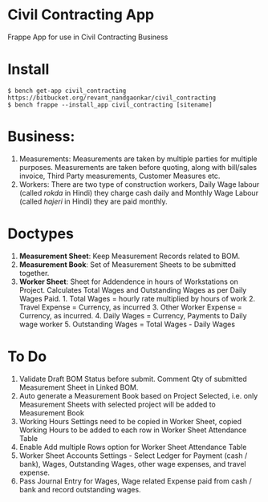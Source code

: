 # Civil Contracting App
Frappe App for use in Civil Contracting Business

# Install

```
$ bench get-app civil_contracting https://bitbucket.org/revant_nandgaonkar/civil_contracting
$ bench frappe --install_app civil_contracting [sitename]
```

# Business:
  1. Measurements: Measurements are taken by multiple parties for multiple purposes. Measurements are taken before quoting, along with bill/sales invoice, Third Party measurements, Customer Measures etc.
  2. Workers: There are two type of construction workers, Daily Wage labour (called *rokda* in Hindi) they charge cash daily and Monthly Wage Labour (called *hajeri* in Hindi) they are paid monthly.

# Doctypes

  1. **Measurement Sheet**: Keep Measurement Records related to BOM.
  2. **Measurement Book**: Set of Measurement Sheets to be submitted together.
  3. **Worker Sheet**: Sheet for Addendence in hours of Workstations on Project. Calculates Total Wages and Outstanding Wages as per Daily Wages Paid.
    1. Total Wages = hourly rate multiplied by hours of work
    2. Travel Expense = Currency, as incurred
    3. Other Worker Expense = Currency, as incurred.
    4. Daily Wages = Currency, Payments to Daily wage worker
    5. Outstanding Wages = Total Wages - Daily Wages

# To Do
  1. Validate Draft BOM Status before submit. Comment Qty of submitted Measurement Sheet in Linked BOM.
  2. Auto generate a Measurement Book based on Project Selected, i.e. only Measurement Sheets with selected project will be added to Measurement Book
  3. Working Hours Settings need to be copied in Worker Sheet, copied Working Hours to be added to each row in Worker Sheet Attendance Table
  4. Enable Add multiple Rows option for Worker Sheet Attendance Table
  5. Worker Sheet Accounts Settings - Select Ledger for Payment (cash / bank), Wages, Outstanding Wages, other wage expenses, and travel expense.
  6. Pass Journal Entry for Wages, Wage related Expense paid from cash / bank and record outstanding wages.

